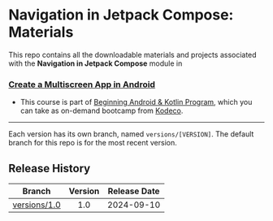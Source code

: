 # Navigation in Jetpack Compose: Materials



This repo contains all the downloadable materials and projects associated with the **Navigation in Jetpack Compose** module in 

### [Create a Multiscreen App in Android](https://www.kodeco.com/android/paths/multiscreen-app)

- This course is part of [Beginning Android & Kotlin Program](https://www.kodeco.com/android/programs/beginning-android), which you can take as on-demand bootcamp from [Kodeco](https://www.kodeco.com).

--- 

Each version has its own branch, named `versions/[VERSION]`. The default branch for this repo is for the most recent version.

## Release History

| Branch                                                                                  | Version | Release Date |
| --------------------------------------------------------------------------------------- |:-------:|:------------:|
| [versions/1.0](https://github.com/kodecocodes/m3-njc-materials/tree/versions/1.0) | 1.0     | 2024-09-10   |
